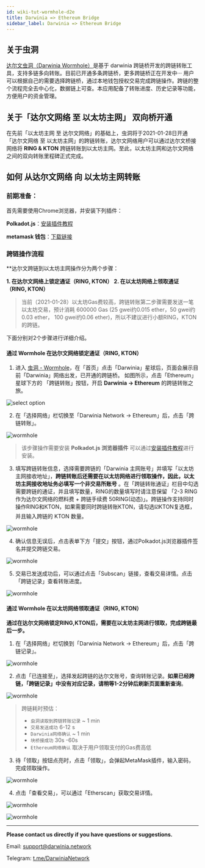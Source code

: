 ```yaml
---
id: wiki-tut-wormhole-d2e
title: Darwinia => Ethereum Bridge
sidebar_label: Darwinia => Ethereum Bridge
---
```

## 关于虫洞

[达尔文虫洞（Darwinia Wormhole）](https://wormhole.darwinia.network/)是基于 darwinia 跨链桥开发的跨链转账工具，支持多链多向转账。目前已开通多条跨链桥，更多跨链桥正在开发中···
用户可以根据自己的需要选择跨链桥，通过本地钱包授权交易完成跨链操作。跨链的整个流程完全去中心化，数据链上可查。本应用配备了转账进度、历史记录等功能，方便用户的资金管理。


## 关于「达尔文网络 至 以太坊主网」 双向桥开通

在先前「以太坊主网 至 达尔文网络」的基础上，虫洞将于2021-01-28日开通 「达尔文网络 至 以太坊主网」的跨链转账，达尔文网络用户可以通过达尔文桥接网络将 **RING & KTON** 跨链转账到以太坊主网。至此，以太坊主网和达尔文网络之间的双向转账里程碑正式完成。


## 如何 从达尔文网络 向 以太坊主网转账


### 前期准备：

首先需要使用Chrome浏览器，并安装下列插件：

**Polkadot.js**：[安装插件教程](https://docs.darwinia.network/docs/zh-CN/wiki-tut-create-account#%E9%80%9A%E8%BF%87-polkadotjs-%E6%B5%8F%E8%A7%88%E5%99%A8%E6%8F%92%E4%BB%B6)

**metamask 钱包**：[下载链接](https://chrome.google.com/webstore/detail/metamask/nkbihfbeogaeaoehlefnkodbefgpgknn)


### 跨链操作流程

**达尔文跨链到以太坊主网操作分为两个步骤：

**1. 在达尔文网络上锁定通证（RING, KTON）**
**2. 在以太坊网络上领取通证（RING, KTON）**

> 当前（2021-01-28）以太坊Gas费较高，跨链转账第二步骤需要发送一笔以太坊交易，预计消耗 600000 Gas (25 gwei约0.015 ether，50 gwei约0.03 ether， 100 gwei约0.06 ether)，所以不建议进行小额RING，KTON的跨链。

下面分别对2个步骤进行详细介绍。

#### 通过 Wormhole 在达尔文网络锁定通证（RING, KTON）

1. 进入 [虫洞 - Wormhole](https://wormhole.darwinia.network/)，在「首页」点击「Darwinia」星球后，页面会展示目前「Darwinia」网络出发，已开通的跨链桥。
如图所示，点击「Ethereum」 星球下方的 「跨链转账」按钮，开启 **Darwinia -> Ethereum** 的跨链转账之旅。

![select option](assets/wormhole/wiki-tut-wormhole-d2e-001.jpg)


2. 在「选择网络」栏切换至「Darwinia Network -> Ethereum」后，点击「跨链转账」。

![wormhole](assets/wormhole/wiki-tut-wormhole-d2e-002.jpg)

> 该步骤操作需要安装 **Polkadot.js 浏览器插件** 可以通过[安装插件教程](https://docs.darwinia.network/docs/zh-CN/wiki-tut-create-account#%E9%80%9A%E8%BF%87-polkadotjs-%E6%B5%8F%E8%A7%88%E5%99%A8%E6%8F%92%E4%BB%B6)进行安装。


3. 填写跨链转账信息，选择需要跨链的「Darwinia 主网账号」并填写「以太坊主网接收地址」，**跨链转账后还需要在以太坊网络进行领取操作，因此，以太坊主网接收地址务必填写一个非交易所账号** 。在「跨链转账通证」栏目中勾选需要跨链的通证，并且填写数量，RING的数量填写时请注意保留 「2-3 RING作为达尔文网络的燃料费 + 跨链手续费 50RING(动态)」。跨链操作支持同时操作RING和KTON，如果需要同时跨链转账KTON，请勾选☑️KTON复选框，并且输入跨链的 KTON 数量。

![wormhole](assets/wormhole/wiki-tut-wormhole-d2e-003.jpg)


4. 确认信息无误后，点击表单下方「提交」按钮，通过Polkadot.js浏览器插件签名并提交跨链交易。

![wormhole](assets/wormhole/wiki-tut-wormhole-d2e-004.jpg)


5. 交易已发送成功后，可以通过点击「Subscan」链接，查看交易详情。点击「跨链记录」查看转账进度。

![wormhole](assets/wormhole/wiki-tut-wormhole-d2e-005.jpg)


#### 通过 Wormhole 在以太坊网络领取通证（RING, KTON）

**通过在达尔文网络锁定RING,KTON后，需要在以太坊主网进行领取，完成跨链最后一步。**


1. 在「选择网络」栏切换到「Darwinia Network -> Ethereum」后，点击「跨链记录」。

![wormhole](assets/wormhole/wiki-tut-wormhole-d2e-007.jpg)


2. 点击「已连接至」，选择发起跨链的达尔文账号，查询转账记录。**如果已经跨链，「跨链记录」中没有对应记录，请稍等1-2分钟后刷新页面重新查询**。

![wormhole](assets/wormhole/wiki-tut-wormhole-d2e-006.jpg)


> 跨链耗时预估：
>  - `虫洞读取到跨链转账记录` ~ 1 min
>  - `交易发送成功` 6-12 s
>  - `Darwinia网络确认` ~ 1 min
>  - `块桥接成功` 30s -60s
>  - `Ethereum网络确认` 取决于用户领取支付的Gas费高低


3. 待「领取」按钮点亮时，点击「领取」，会弹起MetaMask插件，输入密码，完成领取操作。

![wormhole](assets/wormhole/wiki-tut-wormhole-d2e-008.jpg)


4. 点击「查看交易」，可以通过「Etherscan」获取交易详情。

![wormhole](assets/wormhole/wiki-tut-wormhole-d2e-009.jpg)

![wormhole](assets/wormhole/wiki-tut-wormhole-d2e-010.jpg)

<hr />


**Please contact us directly if you have questions or suggestions.**

Email: support@darwinia.network

Telegram: [t.me/DarwiniaNetwork](https://t.me/DarwiniaNetwork)

